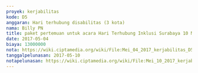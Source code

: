 ```yaml
---
proyek: kerjabilitas
kode: D5
anggaran: Hari terhubung disabilitas (3 kota)
nama: Billy PN
title: paket pertemuan untuk acara Hari Terhubung Inklusi Surabaya 10 Mei 2017
date: 2017-05-04
biaya: 13000000
nota: https://wiki.ciptamedia.org/wiki/File:Mei_04_2017_kerjabilitas_D5_DP_sewa_room_billy.jpg
tanggalpelunasan: 2017-05-10
notapelunasan: https://wiki.ciptamedia.org/wiki/File:Mei_10_2017_kerjabilitas_D5_pelunasan_sewa_room_billy.jpg
---
```

